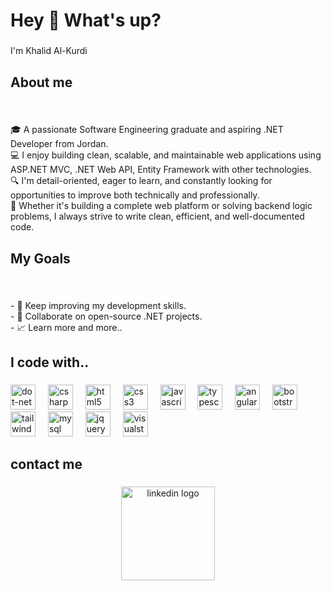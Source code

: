 <h1 align="left">Hey 👋 What's up?</h1>

###

<p align="left">I'm Khalid Al-Kurdi</p>

###

<h2 align="left">About me</h2>

###

<br clear="both">

<p align="left">🎓 A passionate Software Engineering graduate and aspiring .NET Developer from Jordan.  <br>💻 I enjoy building clean, scalable, and maintainable web applications using ASP.NET MVC, .NET Web API, Entity Framework with other technologies.<br>🔍 I'm detail-oriented, eager to learn, and constantly looking for opportunities to improve both technically and professionally.  <br>🚀 Whether it's building a complete web platform or solving backend logic problems, I always strive to write clean, efficient, and well-documented code.</p>

###

<h2 align="left">My Goals</h2>

###

<br clear="both">

<p align="left">- 📘 Keep improving my development skills.  <br>- 🤝 Collaborate on open-source .NET projects.  <br>- 📈 Learn more and more..</p>

###

<h2 align="left">I code with..</h2>

###

<div align="left">
  <img src="https://skillicons.dev/icons?i=dotnet" height="40" alt="dot-net logo"  />
  <img width="12" />
  <img src="https://skillicons.dev/icons?i=cs" height="40" alt="csharp logo"  />
  <img width="12" />
  <img src="https://skillicons.dev/icons?i=html" height="40" alt="html5 logo"  />
  <img width="12" />
  <img src="https://skillicons.dev/icons?i=css" height="40" alt="css3 logo"  />
  <img width="12" />
  <img src="https://skillicons.dev/icons?i=js" height="40" alt="javascript logo"  />
  <img width="12" />
  <img src="https://skillicons.dev/icons?i=ts" height="40" alt="typescript logo"  />
  <img width="12" />
  <img src="https://skillicons.dev/icons?i=angular" height="40" alt="angularjs logo"  />
  <img width="12" />
  <img src="https://skillicons.dev/icons?i=bootstrap" height="40" alt="bootstrap logo"  />
  <img width="12" />
  <img src="https://skillicons.dev/icons?i=tailwind" height="40" alt="tailwindcss logo"  />
  <img width="12" />
  <img src="https://skillicons.dev/icons?i=mysql" height="40" alt="mysql logo"  />
  <img width="12" />
  <img src="https://skillicons.dev/icons?i=jquery" height="40" alt="jquery logo"  />
  <img width="12" />
  <img src="https://skillicons.dev/icons?i=visualstudio" height="40" alt="visualstudio logo"  />
</div>

###

<h2 align="left">contact me</h2>

###

<div align="center">
  <a href="https://www.linkedin.com/in/khalid-al-kurdi" target="_blank">
    <img src="https://img.shields.io/static/v1?message=LinkedIn&logo=linkedin&label=&color=0077B5&logoColor=white&labelColor=&style=plastic" height="150" alt="linkedin logo"  />
  </a>
</div>

###
###

